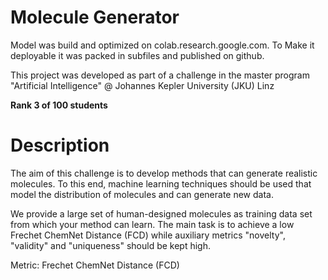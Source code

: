 # Molecule Generator

Model was build and optimized on colab.research.google.com. To Make it deployable it was packed in subfiles and published on github.

This project was developed as part of a challenge in the master program "Artificial Intelligence" @ Johannes Kepler University (JKU) Linz

**Rank 3 of 100 students**

# Description
The aim of this challenge is to develop methods that can generate realistic molecules. To this end, machine learning techniques should be used that model the distribution of molecules and can generate new data.

We provide a large set of human-designed molecules as training data set from which your method can learn. The main task is to achieve a low Frechet ChemNet Distance (FCD) while auxiliary metrics "novelty", "validity" and "uniqueness" should be kept high.

Metric: Frechet ChemNet Distance (FCD)
